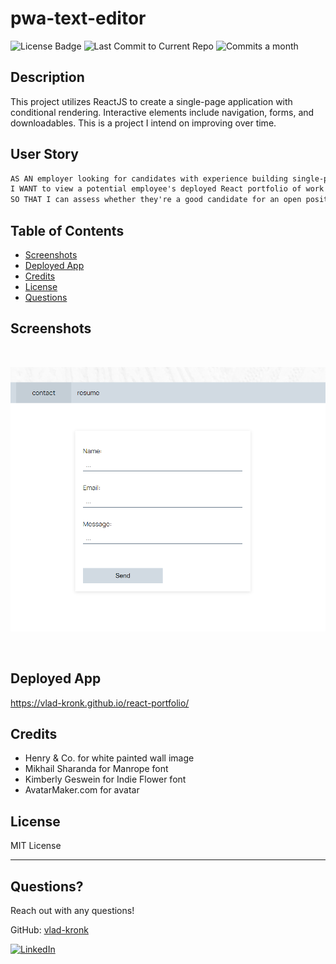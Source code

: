 # pwa-text-editor

  ![License Badge](https://img.shields.io/badge/license-MIT-brightgreen)
 ![Last Commit to Current Repo](https://img.shields.io/github/last-commit/vlad-kronk/react-portfolio)
![Commits a month](https://img.shields.io/github/commit-activity/m/vlad-kronk/react-portfolio)


## Description 

This project utilizes ReactJS to create a single-page application with conditional rendering. Interactive elements include navigation, forms, and downloadables. This is a project I intend on improving over time.

## User Story

```md
AS AN employer looking for candidates with experience building single-page applications
I WANT to view a potential employee's deployed React portfolio of work samples
SO THAT I can assess whether they're a good candidate for an open position
```

## Table of Contents 
* [Screenshots](#screenshots)
* [Deployed App](#deployed-app)
* [Credits](#credits)
* [License](#license)
* [Questions](#questions)

## Screenshots
<br>

![screen capture of the contact form](./public/images//react-portfolio-ss.png)

<br>

## Deployed App

https://vlad-kronk.github.io/react-portfolio/

## Credits

- Henry & Co. for white painted wall image
- Mikhail Sharanda for Manrope font
- Kimberly Geswein for Indie Flower font
- AvatarMaker.com for avatar
## License

MIT License

---

## Questions?

Reach out with any questions!

GitHub: [vlad-kronk](https://github.com/vlad-kronk)

[![LinkedIn](https://img.shields.io/badge/linkedin-%230077B5.svg?style=for-the-badge&logo=linkedin&logoColor=white)](https://www.linkedin.com/in/jmeyers6/)
